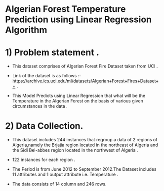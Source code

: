 # Algerian Forest Temperature Prediction using Linear Regression Algorithm 
# 1) Problem statement .
* This dataset comprises of Algerian Forest Fire Dataset taken from UCI .

* Link of the dataset is as follows :- https://archive.ics.uci.edu/ml/datasets/Algerian+Forest+Fires+Dataset++ .

* This Model Predicts using Linear Regression that what will be the Temperature  in the Algerian Forest on the basis of various given circumstances in the data .


# 2) Data Collection.
* This dataset includes 244 instances that regroup a data of 2 regions of Algeria,namely the Brjajia region
located in the northeast of Algeria and the Sidi Bel-abbes region located in the northwest of Algeria .

* 122 instances for each region .

* The Period is from June 2012 to September 2012.The Dataset includes 11 attributes and 1 output attribute
i.e. Temperature .

* The data consists of 14 column and 246 rows.
